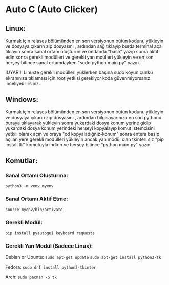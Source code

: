 # Auto C (Auto Clicker)

## Linux:

Kurmak için relases bölümünden en son versiyonun bütün kodunu yükleyin ve dosyaya çıkarın zip dosyasını , ardından sağ tıklayıp burda terminal aça tıklayın sonra sanal ortam oluşturun ve ondanda "bash" yazıp sonra aktif edin sonra gerekli modülleri ve gerekli yan moülleri yükleyin ve en son herşey bitince sanal ortamdayken "sudo python main.py" yazın.

!UYARI!: Linuxte gerekli modülleri yüklerken başına sudo koyun çünkü ekranınıza tıklaması için root yetkisi gerekiyor koda güvenmiyorsanız inceliyebilirsiniz.

## Windows:

Kurmak için relases bölümünden en son versiyonun bütün kodunu yükleyin ve dosyaya çıkarın zip dosyasını , ardından bilgisayarınıza en son pythonu [buraya tıklayarak](https://www.python.org/ftp/python/3.13.2/python-3.13.2-amd64.exe) yükleyin sonra yukardaki dosya konum yerine gidip yukardaki dosya konum yerindeki herşeyi kopyalayıp komut istemcisini yetkili olarak açın ve oraya "cd kopyaladığnız-konum" sonra entera basıp açılan yere gerekli modülleri yükleyin ancak yan mödül olan tkinterı siz "pip install tk" komutuyla indirin ve herşey bitince "python main.py" yazın.

## Komutlar: 

### Sanal Ortamı Oluşturma:
   `python3 -m venv myenv`

### Sanal Ortamı Aktif Etme:
   `source myenv/bin/activate`

### Gerekli Modül:
   `pip install pyautogui keyboard requests`



### Gerekli Yan Modül (Sadece Linux):
 Debian or Ubuntu:
  `sudo apt-get update`
  `sudo apt-get install python3-tk`

 Fedora:
  `sudo dnf install python3-tkinter`

 Arch:
  `sudo pacman -S tk`

